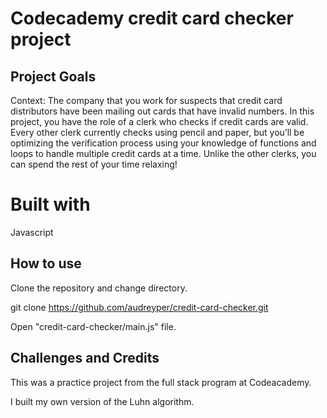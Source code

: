 # Codecademy credit card checker project

## Project Goals

Context: The company that you work for suspects that credit card distributors have been mailing out cards that have invalid numbers. In this project, you have the role of a clerk who checks if credit cards are valid. Every other clerk currently checks using pencil and paper, but you’ll be optimizing the verification process using your knowledge of functions and loops to handle multiple credit cards at a time. Unlike the other clerks, you can spend the rest of your time relaxing!

# Built with

Javascript

## How to use

Clone the repository and change directory.

git clone https://github.com/audreyper/credit-card-checker.git

Open "credit-card-checker/main.js" file.

## Challenges and Credits

This was a practice project from the full stack program at Codeacademy.

I built my own version of the Luhn algorithm.
